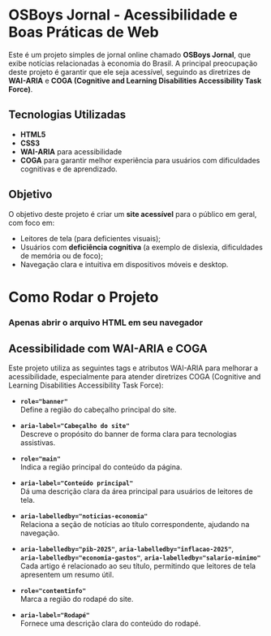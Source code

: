 # OSBoys Jornal - Acessibilidade e Boas Práticas de Web

Este é um projeto simples de jornal online chamado **OSBoys Jornal**, que exibe notícias relacionadas à economia do Brasil. A principal preocupação deste projeto é garantir que ele seja acessível, seguindo as diretrizes de **WAI-ARIA** e **COGA (Cognitive and Learning Disabilities Accessibility Task Force)**.

## Tecnologias Utilizadas

- **HTML5**
- **CSS3**
- **WAI-ARIA** para acessibilidade
- **COGA** para garantir melhor experiência para usuários com dificuldades cognitivas e de aprendizado.

## Objetivo

O objetivo deste projeto é criar um **site acessível** para o público em geral, com foco em:

- Leitores de tela (para deficientes visuais);
- Usuários com **deficiência cognitiva** (a exemplo de dislexia, dificuldades de memória ou de foco);
- Navegação clara e intuitiva em dispositivos móveis e desktop.


# Como Rodar o Projeto

### Apenas abrir o arquivo HTML em seu navegador



## Acessibilidade com WAI-ARIA e COGA

Este projeto utiliza as seguintes tags e atributos WAI-ARIA para melhorar a acessibilidade, especialmente para atender diretrizes COGA (Cognitive and Learning Disabilities Accessibility Task Force):

- **`role="banner"`**  
  Define a região do cabeçalho principal do site.

- **`aria-label="Cabeçalho do site"`**  
  Descreve o propósito do banner de forma clara para tecnologias assistivas.

- **`role="main"`**  
  Indica a região principal do conteúdo da página.

- **`aria-label="Conteúdo principal"`**  
  Dá uma descrição clara da área principal para usuários de leitores de tela.

- **`aria-labelledby="noticias-economia"`**  
  Relaciona a seção de notícias ao título correspondente, ajudando na navegação.

- **`aria-labelledby="pib-2025"`**, **`aria-labelledby="inflacao-2025"`**,  
  **`aria-labelledby="economia-gastos"`**, **`aria-labelledby="salario-minimo"`**  
  Cada artigo é relacionado ao seu título, permitindo que leitores de tela apresentem um resumo útil.

- **`role="contentinfo"`**  
  Marca a região do rodapé do site.

- **`aria-label="Rodapé"`**  
  Fornece uma descrição clara do conteúdo do rodapé.

